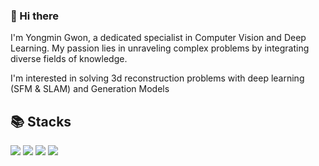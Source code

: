 ### 👋 Hi there 

I'm Yongmin Gwon, a dedicated specialist in Computer Vision and Deep Learning. My passion lies in unraveling complex problems by integrating diverse fields of knowledge.

I'm interested in solving 3d reconstruction problems with deep learning (SFM & SLAM) and Generation Models

## 📚 Stacks
<img src="https://img.shields.io/badge/PyTorch-EE4C2C?style=for-the-badge&logo=PyTorch&logoColor=white"> <img src="https://img.shields.io/badge/TensorFlow-FF6F00?style=for-the-badge&logo=TensorFlow&logoColor=white"> <img src="https://img.shields.io/badge/opencv-5C3EE8?style=for-the-badge&logo=opencv&logoColor=black"> <img src="https://img.shields.io/badge/Unreal Engine-0E1128?style=for-the-badge&logo=Unreal Engine&logoColor=white"> 
